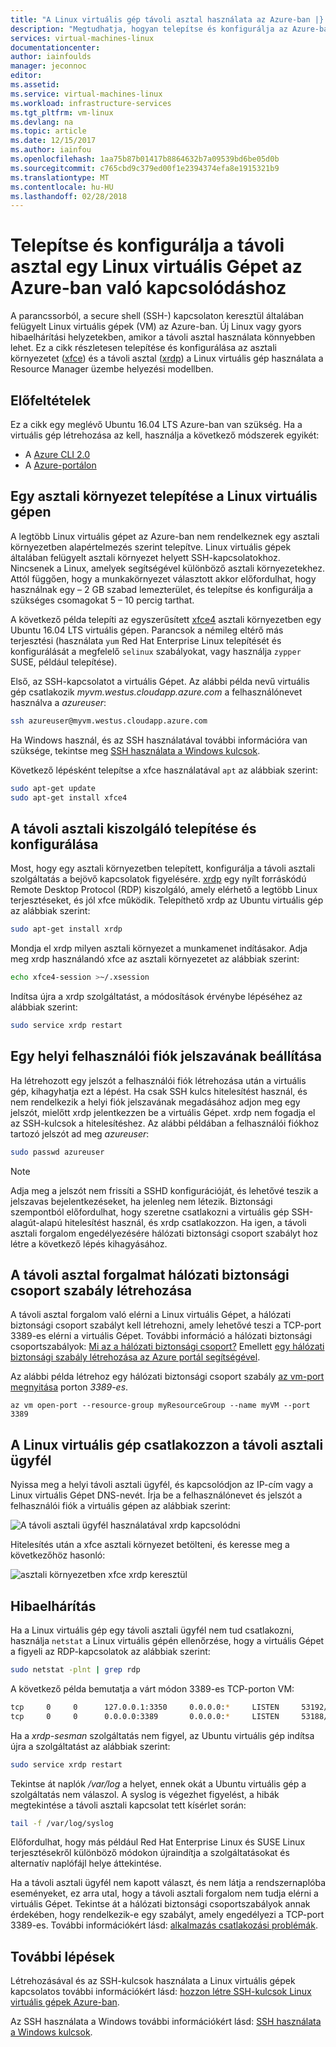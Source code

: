```yaml
---
title: "A Linux virtuális gép távoli asztal használata az Azure-ban |} Microsoft Docs"
description: "Megtudhatja, hogyan telepítse és konfigurálja az Azure-ban a grafikus eszközök Linux virtuális gép kapcsolódni a távoli asztal (xrdp)"
services: virtual-machines-linux
documentationcenter: 
author: iainfoulds
manager: jeconnoc
editor: 
ms.assetid: 
ms.service: virtual-machines-linux
ms.workload: infrastructure-services
ms.tgt_pltfrm: vm-linux
ms.devlang: na
ms.topic: article
ms.date: 12/15/2017
ms.author: iainfou
ms.openlocfilehash: 1aa75b87b01417b8864632b7a09539bd6be05d0b
ms.sourcegitcommit: c765cbd9c379ed00f1e2394374efa8e1915321b9
ms.translationtype: MT
ms.contentlocale: hu-HU
ms.lasthandoff: 02/28/2018
---
```

# <a name="install-and-configure-remote-desktop-to-connect-to-a-linux-vm-in-azure"></a>Telepítse és konfigurálja a távoli asztal egy Linux virtuális Gépet az Azure-ban való kapcsolódáshoz
A parancssorból, a secure shell (SSH-) kapcsolaton keresztül általában felügyelt Linux virtuális gépek (VM) az Azure-ban. Új Linux vagy gyors hibaelhárítási helyzetekben, amikor a távoli asztal használata könnyebben lehet. Ez a cikk részletesen telepítése és konfigurálása az asztali környezetet ([xfce](https://www.xfce.org)) és a távoli asztal ([xrdp](http://www.xrdp.org)) a Linux virtuális gép használata a Resource Manager üzembe helyezési modellben.


## <a name="prerequisites"></a>Előfeltételek
Ez a cikk egy meglévő Ubuntu 16.04 LTS Azure-ban van szükség. Ha a virtuális gép létrehozása az kell, használja a következő módszerek egyikét:

- A [Azure CLI 2.0](quick-create-cli.md)
- A [Azure-portálon](quick-create-portal.md)


## <a name="install-a-desktop-environment-on-your-linux-vm"></a>Egy asztali környezet telepítése a Linux virtuális gépen
A legtöbb Linux virtuális gépet az Azure-ban nem rendelkeznek egy asztali környezetben alapértelmezés szerint telepítve. Linux virtuális gépek általában felügyelt asztali környezet helyett SSH-kapcsolatokhoz. Nincsenek a Linux, amelyek segítségével különböző asztali környezetekhez. Attól függően, hogy a munkakörnyezet választott akkor előfordulhat, hogy használnak egy – 2 GB szabad lemezterület, és telepítse és konfigurálja a szükséges csomagokat 5 – 10 percig tarthat.

A következő példa telepíti az egyszerűsített [xfce4](https://www.xfce.org/) asztali környezetben egy Ubuntu 16.04 LTS virtuális gépen. Parancsok a némileg eltérő más terjesztési (használata `yum` Red Hat Enterprise Linux telepítését és konfigurálását a megfelelő `selinux` szabályokat, vagy használja `zypper` SUSE, például telepítése).

Első, az SSH-kapcsolatot a virtuális Gépet. Az alábbi példa nevű virtuális gép csatlakozik *myvm.westus.cloudapp.azure.com* a felhasználónevet használva a *azureuser*:

```bash
ssh azureuser@myvm.westus.cloudapp.azure.com
```

Ha Windows használ, és az SSH használatával további információra van szüksége, tekintse meg [SSH használata a Windows kulcsok](ssh-from-windows.md).

Következő lépésként telepítse a xfce használatával `apt` az alábbiak szerint:

```bash
sudo apt-get update
sudo apt-get install xfce4
```

## <a name="install-and-configure-a-remote-desktop-server"></a>A távoli asztali kiszolgáló telepítése és konfigurálása
Most, hogy egy asztali környezetben telepített, konfigurálja a távoli asztali szolgáltatás a bejövő kapcsolatok figyelésére. [xrdp](http://xrdp.org) egy nyílt forráskódú Remote Desktop Protocol (RDP) kiszolgáló, amely elérhető a legtöbb Linux terjesztéseket, és jól xfce működik. Telepíthető xrdp az Ubuntu virtuális gép az alábbiak szerint:

```bash
sudo apt-get install xrdp
```

Mondja el xrdp milyen asztali környezet a munkamenet indításakor. Adja meg xrdp használandó xfce az asztali környezetet az alábbiak szerint:

```bash
echo xfce4-session >~/.xsession
```

Indítsa újra a xrdp szolgáltatást, a módosítások érvénybe lépéséhez az alábbiak szerint:

```bash
sudo service xrdp restart
```


## <a name="set-a-local-user-account-password"></a>Egy helyi felhasználói fiók jelszavának beállítása
Ha létrehozott egy jelszót a felhasználói fiók létrehozása után a virtuális gép, kihagyhatja ezt a lépést. Ha csak SSH kulcs hitelesítést használ, és nem rendelkezik a helyi fiók jelszavának megadásához adjon meg egy jelszót, mielőtt xrdp jelentkezzen be a virtuális Gépet. xrdp nem fogadja el az SSH-kulcsok a hitelesítéshez. Az alábbi példában a felhasználói fiókhoz tartozó jelszót ad meg *azureuser*:

```bash
sudo passwd azureuser
```

> [!NOTE]
> Adja meg a jelszót nem frissíti a SSHD konfigurációját, és lehetővé teszik a jelszavas bejelentkezéseket, ha jelenleg nem létezik. Biztonsági szempontból előfordulhat, hogy szeretne csatlakozni a virtuális gép SSH-alagút-alapú hitelesítést használ, és xrdp csatlakozzon. Ha igen, a távoli asztali forgalom engedélyezésére hálózati biztonsági csoport szabályt hoz létre a következő lépés kihagyásához.


## <a name="create-a-network-security-group-rule-for-remote-desktop-traffic"></a>A távoli asztal forgalmat hálózati biztonsági csoport szabály létrehozása
A távoli asztal forgalom való elérni a Linux virtuális Gépet, a hálózati biztonsági csoport szabályt kell létrehozni, amely lehetővé teszi a TCP-port 3389-es elérni a virtuális Gépet. További információ a hálózati biztonsági csoportszabályok: [Mi az a hálózati biztonsági csoport?](../../virtual-network/virtual-networks-nsg.md?toc=%2fazure%2fvirtual-machines%2flinux%2ftoc.json) Emellett [egy hálózati biztonsági szabály létrehozása az Azure portál segítségével](../windows/nsg-quickstart-portal.md?toc=%2fazure%2fvirtual-machines%2flinux%2ftoc.json).

Az alábbi példa létrehoz egy hálózati biztonsági csoport szabály [az vm-port megnyitása](/cli/azure/vm#az_vm_open_port) porton *3389-es*.

```azurecli
az vm open-port --resource-group myResourceGroup --name myVM --port 3389
```


## <a name="connect-your-linux-vm-with-a-remote-desktop-client"></a>A Linux virtuális gép csatlakozzon a távoli asztali ügyfél
Nyissa meg a helyi távoli asztali ügyfél, és kapcsolódjon az IP-cím vagy a Linux virtuális Gépet DNS-nevét. Írja be a felhasználónevet és jelszót a felhasználói fiók a virtuális gépen az alábbiak szerint:

![A távoli asztali ügyfél használatával xrdp kapcsolódni](./media/use-remote-desktop/remote-desktop-client.png)

Hitelesítés után a xfce asztali környezet betölteni, és keresse meg a következőhöz hasonló:

![asztali környezetben xfce xrdp keresztül](./media/use-remote-desktop/xfce-desktop-environment.png)


## <a name="troubleshoot"></a>Hibaelhárítás
Ha a Linux virtuális gép egy távoli asztali ügyfél nem tud csatlakozni, használja `netstat` a Linux virtuális gépén ellenőrzése, hogy a virtuális Gépet a figyeli az RDP-kapcsolatok az alábbiak szerint:

```bash
sudo netstat -plnt | grep rdp
```

A következő példa bemutatja a várt módon 3389-es TCP-porton VM:

```bash
tcp     0     0      127.0.0.1:3350     0.0.0.0:*     LISTEN     53192/xrdp-sesman
tcp     0     0      0.0.0.0:3389       0.0.0.0:*     LISTEN     53188/xrdp
```

Ha a *xrdp-sesman* szolgáltatás nem figyel, az Ubuntu virtuális gép indítsa újra a szolgáltatást az alábbiak szerint:

```bash
sudo service xrdp restart
```

Tekintse át naplók */var/log* a helyet, ennek okát a Ubuntu virtuális gép a szolgáltatás nem válaszol. A syslog is végezhet figyelést, a hibák megtekintése a távoli asztali kapcsolat tett kísérlet során:

```bash
tail -f /var/log/syslog
```

Előfordulhat, hogy más például Red Hat Enterprise Linux és SUSE Linux terjesztésekről különböző módokon újraindítja a szolgáltatásokat és alternatív naplófájl helye áttekintése.

Ha a távoli asztali ügyfél nem kapott választ, és nem látja a rendszernaplóba eseményeket, ez arra utal, hogy a távoli asztali forgalom nem tudja elérni a virtuális Gépet. Tekintse át a hálózati biztonsági csoportszabályok annak érdekében, hogy rendelkezik-e egy szabályt, amely engedélyezi a TCP-port 3389-es. További információkért lásd: [alkalmazás csatlakozási problémák](../windows/troubleshoot-app-connection.md).


## <a name="next-steps"></a>További lépések
Létrehozásával és az SSH-kulcsok használata a Linux virtuális gépek kapcsolatos további információkért lásd: [hozzon létre SSH-kulcsok Linux virtuális gépek Azure-ban](mac-create-ssh-keys.md).

Az SSH használata a Windows további információkért lásd: [SSH használata a Windows kulcsok](ssh-from-windows.md).

